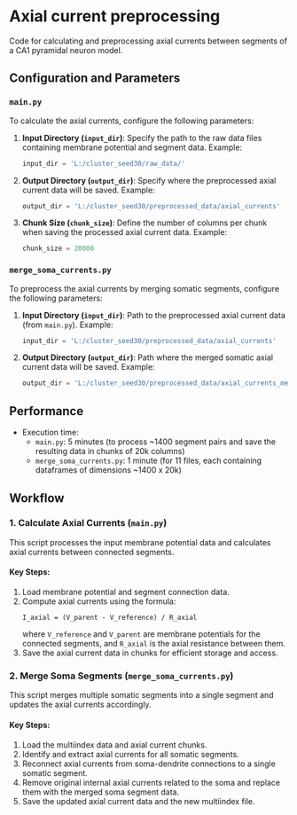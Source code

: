 # Axial current preprocessing
Code for calculating and preprocessing axial currents between segments of a CA1 pyramidal neuron model.

## **Configuration and Parameters**
### `main.py`
To calculate the axial currents, configure the following parameters:
1. **Input Directory (`input_dir`)**: Specify the path to the raw data files containing membrane potential and segment data. Example:
   ```python
   input_dir = 'L:/cluster_seed30/raw_data/'
   ```
2. **Output Directory (`output_dir`)**: Specify where the preprocessed axial current data will be saved. Example:
   ```python
   output_dir = 'L:/cluster_seed30/preprocessed_data/axial_currents'
   ```
3. **Chunk Size (`chunk_size`)**: Define the number of columns per chunk when saving the processed axial current data. Example:
   ```python
   chunk_size = 20000
   ```
### `merge_soma_currents.py`
To preprocess the axial currents by merging somatic segments, configure the following parameters:
1. **Input Directory (`input_dir`)**: Path to the preprocessed axial current data (from `main.py`). Example:
   ```python
   input_dir = 'L:/cluster_seed30/preprocessed_data/axial_currents'
   ```
2. **Output Directory (`output_dir`)**: Path where the merged somatic axial current data will be saved. Example:
   ```python
   output_dir = 'L:/cluster_seed30/preprocessed_data/axial_currents_merged_soma'
   ```

## **Performance**
- Execution time:
  - `main.py`: 5 minutes (to process ~1400 segment pairs and save the resulting data in chunks of 20k columns)
  - `merge_soma_currents.py`: 1 minute (for 11 files, each containing dataframes of dimensions ~1400 x 20k)

## **Workflow**
### 1. Calculate Axial Currents (`main.py`)
This script processes the input membrane potential data and calculates axial currents between connected segments.

#### Key Steps:
1. Load membrane potential and segment connection data.
2. Compute axial currents using the formula:
   ```
   I_axial = (V_parent - V_reference) / R_axial
   ```
   where `V_reference` and `V_parent` are membrane potentials for the connected segments, and `R_axial` is the axial resistance between them.
3. Save the axial current data in chunks for efficient storage and access.

### 2. Merge Soma Segments (`merge_soma_currents.py`)
This script merges multiple somatic segments into a single segment and updates the axial currents accordingly.

#### Key Steps:
1. Load the multiindex data and axial current chunks.
2. Identify and extract axial currents for all somatic segments.
3. Reconnect axial currents from soma-dendrite connections to a single somatic segment.
4. Remove original internal axial currents related to the soma and replace them with the merged soma segment data.
5. Save the updated axial current data and the new multiindex file.